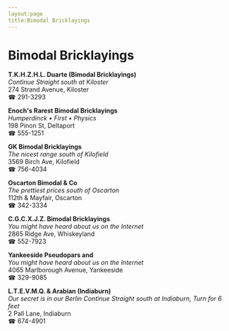 ```yaml
---
layout:page
title:Bimodal Bricklayings
---
```

# Bimodal Bricklayings

**T.K.H.Z.H.L. Duarte (Bimodal Bricklayings)**  
_Continue Straight south at Kiloster_  
274 Strand Avenue, Kiloster  
☎ 291-3293



**Enoch's Rarest Bimodal Bricklayings**  
_Humperdinck • First • Physics_  
198 Pinon St, Deltaport  
☎ 555-1251



**GK Bimodal Bricklayings**  
_The nicest range south of Kilofield_  
3569 Birch Ave, Kilofield  
☎ 756-4034



**Oscarton Bimodal & Co**  
_The prettiest prices south of Oscarton_  
112th & Mayfair, Oscarton  
☎ 342-3334



**C.G.C.X.J.Z. Bimodal Bricklayings**  
_You might have heard about us on the Internet_  
2865 Ridge Ave, Whiskeyland  
☎ 552-7923



**Yankeeside Pseudopars and**  
_You might have heard about us on the Internet_  
4065 Marlborough Avenue, Yankeeside  
☎ 329-9085



**L.T.E.V.M.Q. & Arabian (Indiaburn)**  
_Our secret is in our Berlin 
Continue Straight south at Indiaburn, Turn for 6 feet_  
2 Pall Lane, Indiaburn  
☎ 674-4901



